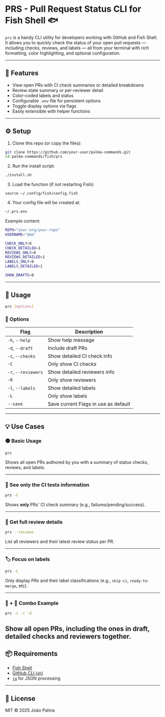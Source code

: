 # PRS - Pull Request Status CLI for Fish Shell 🐟

`prs` is a handy CLI utility for developers working with GitHub and Fish Shell. It allows you to quickly check the status of your open pull requests — including checks, reviews, and labels — all from your terminal with rich formatting, color highlighting, and optional configuration.

---

## 🚀 Features

- View open PRs with CI check summaries or detailed breakdowns
- Review state summary or per-reviewer detail
- Color-coded labels and status
- Configurable `.env` file for persistent options
- Toggle display options via flags
- Easily extensible with helper functions

---

## ⚙️ Setup

1. Clone this repo (or copy the files):

```bash
git clone https://github.com/your-user/palma-commands.git
cd palma-commands/fish/prs
```

2. Run the install script:

```bash
./install.sh
```

3. Load the function (if not restarting Fish):

```fish
source ~/.config/fish/config.fish
```

4. Your config file will be created at:

```bash
~/.prs.env
```

Example content:

```bash
REPO="your-org/your-repo"
USERNAME="@me"

CHECK_ONLY=0
CHECK_DETAILED=1
REVIEWS_ONLY=0
REVIEWS_DETAILED=1
LABELS_ONLY=0
LABELS_DETAILED=1

SHOW_DRAFTS=0
```

---

## 🧪 Usage

```bash
prs [options]
```

### 🔧 Options

| Flag                | Description                          |
| ------------------- | ------------------------------------ |
| `-h`, `--help`      | Show help message                    |
| `-d`, `--draft`     | Include draft PRs                    |
| `-c`, `--checks`    | Show detailed CI check info          |
| `-C`                | Only show CI checks                  |
| `-r`, `--reviewers` | Show detailed reviewers info         |
| `-R`                | Only show reviewers                  |
| `-l`, `--labels`    | Show detailed labels                 |
| `-L`                | Only show labels                     |
| `--save`            | Save current Flags in use as default |

---

## 💡 Use Cases

### 🟢 Basic Usage

```bash
prs
```

Shows all open PRs authored by you with a summary of status checks, reviews, and labels.

---

### 🧪 See only the CI tests information

```bash
prs -C
```

Shows **only** PRs' CI check summary (e.g., failures/pending/success).

---

### 👀 Get full review details

```bash
prs --reviews
```

List all reviewers and their latest review status per PR.

---

### 🏷️ Focus on labels

```bash
prs -L
```

Only display PRs and their label classifications (e.g., `skip-ci`, `ready-to-merge`, etc).

---

### 🧪 + 👀 Combo Example

```bash
prs -c -r -d
```

Show all open PRs, including the ones in **draft**, detailed **checks** and **reviewers** together.
---

## 📦 Requirements

- [Fish Shell](https://fishshell.com/)
- [GitHub CLI (`gh`)](https://cli.github.com/)
- [`jq`](https://stedolan.github.io/jq/) for JSON processing

---

## 🪪 License

MIT © 2025 João Palma
